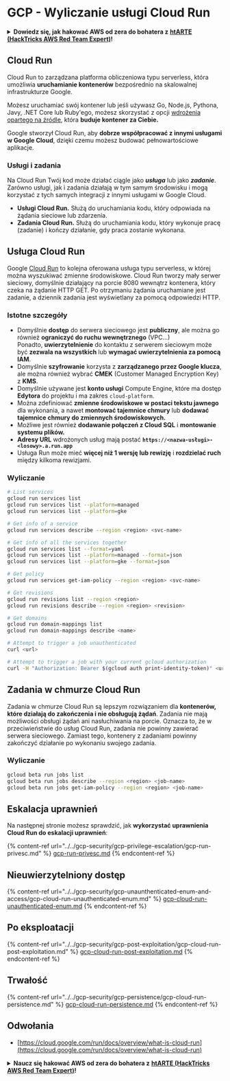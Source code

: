 # GCP - Wyliczanie usługi Cloud Run

<details>

<summary><strong>Dowiedz się, jak hakować AWS od zera do bohatera z</strong> <a href="https://training.hacktricks.xyz/courses/arte"><strong>htARTE (HackTricks AWS Red Team Expert)</strong></a><strong>!</strong></summary>

Inne sposoby wsparcia HackTricks:

* Jeśli chcesz zobaczyć swoją **firmę reklamowaną w HackTricks** lub **pobrać HackTricks w formacie PDF**, sprawdź [**PLAN SUBSKRYPCJI**](https://github.com/sponsors/carlospolop)!
* Zdobądź [**oficjalne gadżety PEASS & HackTricks**](https://peass.creator-spring.com)
* Odkryj [**Rodzinę PEASS**](https://opensea.io/collection/the-peass-family), naszą kolekcję ekskluzywnych [**NFT**](https://opensea.io/collection/the-peass-family)
* **Dołącz do** 💬 [**grupy Discord**](https://discord.gg/hRep4RUj7f) lub [**grupy telegramowej**](https://t.me/peass) lub **śledź** nas na **Twitterze** 🐦 [**@hacktricks_live**](https://twitter.com/hacktricks_live)**.**
* **Podziel się swoimi sztuczkami hakerskimi, przesyłając PR-y do** [**HackTricks**](https://github.com/carlospolop/hacktricks) i [**HackTricks Cloud**](https://github.com/carlospolop/hacktricks-cloud) github repos.

</details>

## Cloud Run <a href="#reviewing-cloud-run-configurations" id="reviewing-cloud-run-configurations"></a>

Cloud Run to zarządzana platforma obliczeniowa typu serverless, która umożliwia **uruchamianie kontenerów** bezpośrednio na skalowalnej infrastrukturze Google.

Możesz uruchamiać swój kontener lub jeśli używasz Go, Node.js, Pythona, Javy, .NET Core lub Ruby'ego, możesz skorzystać z opcji [wdrożenia opartego na źródle](https://cloud.google.com/run/docs/deploying-source-code), która **buduje kontener za Ciebie.**

Google stworzył Cloud Run, aby **dobrze współpracować z innymi usługami w Google Cloud**, dzięki czemu możesz budować pełnowartościowe aplikacje.

### Usługi i zadania <a href="#services-and-jobs" id="services-and-jobs"></a>

Na Cloud Run Twój kod może działać ciągle jako _**usługa**_ lub jako _**zadanie**_. Zarówno usługi, jak i zadania działają w tym samym środowisku i mogą korzystać z tych samych integracji z innymi usługami w Google Cloud.

* **Usługi Cloud Run.** Służą do uruchamiania kodu, który odpowiada na żądania sieciowe lub zdarzenia.
* **Zadania Cloud Run.** Służą do uruchamiania kodu, który wykonuje pracę (zadanie) i kończy działanie, gdy praca zostanie wykonana.

## Usługa Cloud Run

Google [Cloud Run](https://cloud.google.com/run) to kolejna oferowana usługa typu serverless, w której można wyszukiwać zmienne środowiskowe. Cloud Run tworzy mały serwer sieciowy, domyślnie działający na porcie 8080 wewnątrz kontenera, który czeka na żądanie HTTP GET. Po otrzymaniu żądania uruchamiane jest zadanie, a dziennik zadania jest wyświetlany za pomocą odpowiedzi HTTP.

### Istotne szczegóły

* Domyślnie **dostęp** do serwera sieciowego jest **publiczny**, ale można go również **ograniczyć do ruchu wewnętrznego** (VPC...)\
Ponadto, **uwierzytelnienie** do kontaktu z serwerem sieciowym może być **zezwala na wszystkich** lub **wymagać uwierzytelnienia za pomocą IAM**.
* Domyślnie **szyfrowanie** korzysta z **zarządzanego przez Google klucza**, ale można również wybrać **CMEK** (Customer Managed Encryption Key) z **KMS**.
* Domyślnie używane jest **konto usługi** Compute Engine, które ma dostęp **Edytora** do projektu i ma zakres `cloud-platform`.
* Można zdefiniować **zmienne środowiskowe w postaci tekstu jawnego** dla wykonania, a nawet **montować tajemnice chmury** lub **dodawać tajemnice chmury do zmiennych środowiskowych.**
* Możliwe jest również **dodawanie połączeń z Cloud SQL** i **montowanie systemu plików.**
* **Adresy URL** wdrożonych usług mają postać **`https://<nazwa-usługi>-<losowy>.a.run.app`**
* Usługa Run może mieć **więcej niż 1 wersję lub rewizję** i **rozdzielać ruch** między kilkoma rewizjami.

### Wyliczanie
```bash
# List services
gcloud run services list
gcloud run services list --platform=managed
gcloud run services list --platform=gke

# Get info of a service
gcloud run services describe --region <region> <svc-name>

# Get info of all the services together
gcloud run services list --format=yaml
gcloud run services list --platform=managed --format=json
gcloud run services list --platform=gke --format=json

# Get policy
gcloud run services get-iam-policy --region <region> <svc-name>

# Get revisions
gcloud run revisions list --region <region>
gcloud run revisions describe --region <region> <revision>

# Get domains
gcloud run domain-mappings list
gcloud run domain-mappings describe <name>

# Attempt to trigger a job unauthenticated
curl <url>

# Attempt to trigger a job with your current gcloud authorization
curl -H "Authorization: Bearer $(gcloud auth print-identity-token)" <url>
```
## Zadania w chmurze Cloud Run

Zadania w chmurze Cloud Run są lepszym rozwiązaniem dla **kontenerów, które działają do zakończenia i nie obsługują żądań**. Zadania nie mają możliwości obsługi żądań ani nasłuchiwania na porcie. Oznacza to, że w przeciwieństwie do usług Cloud Run, zadania nie powinny zawierać serwera sieciowego. Zamiast tego, kontenery z zadaniami powinny zakończyć działanie po wykonaniu swojego zadania.

### Wyliczanie
```bash
gcloud beta run jobs list
gcloud beta run jobs describe --region <region> <job-name>
gcloud beta run jobs get-iam-policy --region <region> <job-name>
```
## Eskalacja uprawnień

Na następnej stronie możesz sprawdzić, jak **wykorzystać uprawnienia Cloud Run do eskalacji uprawnień**:

{% content-ref url="../../gcp-security/gcp-privilege-escalation/gcp-run-privesc.md" %}
[gcp-run-privesc.md](../../gcp-security/gcp-privilege-escalation/gcp-run-privesc.md)
{% endcontent-ref %}

## Nieuwierzytelniony dostęp

{% content-ref url="../../gcp-security/gcp-unaunthenticated-enum-and-access/gcp-cloud-run-unauthenticated-enum.md" %}
[gcp-cloud-run-unauthenticated-enum.md](../../gcp-security/gcp-unaunthenticated-enum-and-access/gcp-cloud-run-unauthenticated-enum.md)
{% endcontent-ref %}

## Po eksploatacji

{% content-ref url="../../gcp-security/gcp-post-exploitation/gcp-cloud-run-post-exploitation.md" %}
[gcp-cloud-run-post-exploitation.md](../../gcp-security/gcp-post-exploitation/gcp-cloud-run-post-exploitation.md)
{% endcontent-ref %}

## Trwałość

{% content-ref url="../../gcp-security/gcp-persistence/gcp-cloud-run-persistence.md" %}
[gcp-cloud-run-persistence.md](../../gcp-security/gcp-persistence/gcp-cloud-run-persistence.md)
{% endcontent-ref %}

## Odwołania

* [https://cloud.google.com/run/docs/overview/what-is-cloud-run](https://cloud.google.com/run/docs/overview/what-is-cloud-run)

<details>

<summary><strong>Naucz się hakować AWS od zera do bohatera z</strong> <a href="https://training.hacktricks.xyz/courses/arte"><strong>htARTE (HackTricks AWS Red Team Expert)</strong></a><strong>!</strong></summary>

Inne sposoby wsparcia HackTricks:

* Jeśli chcesz zobaczyć swoją **firmę reklamowaną w HackTricks** lub **pobrać HackTricks w formacie PDF**, sprawdź [**PLAN SUBSKRYPCJI**](https://github.com/sponsors/carlospolop)!
* Zdobądź [**oficjalne gadżety PEASS & HackTricks**](https://peass.creator-spring.com)
* Odkryj [**Rodzinę PEASS**](https://opensea.io/collection/the-peass-family), naszą kolekcję ekskluzywnych [**NFT**](https://opensea.io/collection/the-peass-family)
* **Dołącz do** 💬 [**grupy Discord**](https://discord.gg/hRep4RUj7f) lub [**grupy telegramowej**](https://t.me/peass) lub **śledź** nas na **Twitterze** 🐦 [**@hacktricks_live**](https://twitter.com/hacktricks_live)**.**
* **Podziel się swoimi sztuczkami hakerskimi, przesyłając PR-y do** [**HackTricks**](https://github.com/carlospolop/hacktricks) i [**HackTricks Cloud**](https://github.com/carlospolop/hacktricks-cloud) github repos.

</details>
